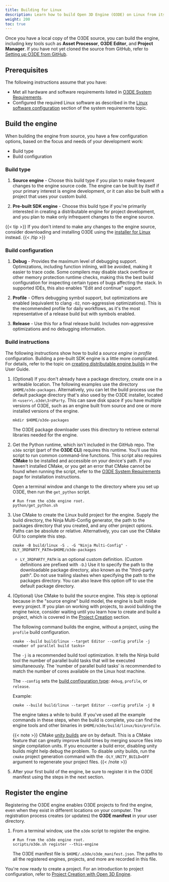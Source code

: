 ```yaml
---
title: Building for Linux
description: Learn how to build Open 3D Engine (O3DE) on Linux from its GitHub source.
weight: 200
toc: true
---
```


Once you have a local copy of the O3DE source, you can build the engine, including key tools such as **Asset Processor**, **O3DE Editor**, and **Project Manager**. If you have not yet cloned the source from GitHub, refer to [Setting up O3DE from GitHub](../setup-from-github).

## Prerequisites

The following instructions assume that you have:

* Met all hardware and software requirements listed in [O3DE System Requirements](/docs/welcome-guide/requirements).
* Configured the required Linux software as described in the [Linux software configuration](/docs/welcome-guide/requirements/#linux) section of the system requirements topic.

## Build the engine

When building the engine from source, you have a few configuration options, based on the focus and needs of your development work:

* Build type
* Build configuration

### Build type

1. **Source engine** - Choose this build type if you plan to make frequent changes to the engine source code. The engine can be built by itself if your primary interest is engine development, or it can also be built with a project that uses your custom build.

1. **Pre-built SDK engine** - Choose this build type if you're primarily interested in creating a distributable engine for project development, and you plan to make only infrequent changes to the engine source.

{{< tip >}}
If you don't intend to make any changes to the engine source, consider downloading and installing O3DE using the [installer for Linux](/docs/welcome-guide/setup/installing-linux/) instead.
{{< /tip >}}

### Build configuration

1. **Debug** - Provides the maximum level of debugging support. Optimizations, including function inlining, will be avoided, making it easier to trace code. Some compilers may disable stack overflow or other memory protection runtime checks, making this the best build configuration for inspecting certain types of bugs affecting the stack. In supported IDEs, this also enables "Edit and continue" support.

1. **Profile** - Offers debugging symbol support, but optimizations are enabled (equivalent to clang `-O2`, non-aggressive optimizations). This is the recommended profile for daily workflows, as it's the most representative of a release build but with symbols enabled.

1. **Release** - Use this for a final release build. Includes non-aggressive optimizations and no debugging information.

### Build instructions

The following instructions show how to build a *source engine* in *profile* configuration. Building a pre-built SDK engine is a little more complicated. For details, refer to the topic on [creating distributable engine builds](/docs/user-guide/build/distributable-engine) in the User Guide.

1. (Optional) If you don't already have a package directory, create one in a writeable location. The following examples use the directory `$HOME/o3de-packages`. Alternatively, you can let the build process use the default package directory that's also used by the O3DE installer, located in `<user>\.o3de\3rdParty`. This can save disk space if you have multiple versions of O3DE, such as an engine built from source and one or more installed versions of the engine.

    ```shell
    mkdir $HOME/o3de-packages
    ```

    The O3DE package downloader uses this directory to retrieve external libraries needed for the engine.

1. Get the Python runtime, which isn't included in the GitHub repo. The `o3de` script (part of the **O3DE CLI**) requires this runtime. You'll use this script to run common command-line functions. This script also requires **CMake** to be installed and accessible on your device's path. If you haven't installed CMake, or you get an error that CMake cannot be found when running the script, refer to the [O3DE System Requirements](/docs/welcome-guide/requirements) page for installation instructions.

    Open a terminal window and change to the directory where you set up O3DE, then run the `get_python` script.

    ```shell
    # Run from the o3de engine root.
    python/get_python.sh
    ```

1. Use CMake to create the Linux build project for the engine. Supply the build directory, the Ninja Multi-Config generator, the path to the packages directory that you created, and any other project options. Paths can be absolute or relative. Alternatively, you can use the CMake GUI to complete this step.

    ```shell
    cmake -B build/linux -S . -G "Ninja Multi-Config" -DLY_3RDPARTY_PATH=$HOME/o3de-packages
    ```

    * `LY_3RDPARTY_PATH` is an optional custom definition. (Custom definitions are prefixed with `-D`.) Use it to specify the path to the downloadable package directory, also known as the "third-party path". Do not use trailing slashes when specifying the path to the packages directory. You can also leave this option off to use the default package directory.

1. (Optional) Use CMake to build the source engine. This step is optional because in the "source engine" build model, the engine is built inside every project. If you plan on working with projects, to avoid building the engine twice, consider waiting until you learn how to create and build a project,  which is covered in the [Project Creation](/docs/welcome-guide/create/) section.

    The following command builds the engine, without a project, using the `profile` build configuration.

    ```shell
    cmake --build build/linux --target Editor --config profile -j <number of parallel build tasks>
    ```

    The `-j` is a recommended build tool optimization. It tells the Ninja build tool the number of parallel build tasks that will be executed simultaneously. The 'number of parallel build tasks' is recommended to match the number of cores available on the Linux host machine.

    The `--config` sets the [build configuration type](/docs/user-guide/build/configure-and-build.md#generated-build-configurations): `debug`, `profile`, or `release`.

    Example:

    ```shell
    cmake --build build/linux --target Editor --config profile -j 8
    ```

    The engine takes a while to build. If you've used all the example commands in these steps, when the build is complete, you can find the engine tools and other binaries in `$HOME/o3de/build/linux/bin/profile`.

    {{< note >}}
CMake [unity builds](https://cmake.org/cmake/help/latest/prop_tgt/UNITY_BUILD.html) are on by default. This is a CMake feature that can greatly improve build times by merging source files into single compilation units. If you encounter a build error, disabling unity builds might help debug the problem. To disable unity builds, run the `cmake` project generation command with the `-DLY_UNITY_BUILD=OFF` argument to regenerate your project files.
    {{< /note >}}

1. After your first build of the engine, be sure to register it in the O3DE manifest using the steps in the next section.

## Register the engine

Registering the O3DE engine enables O3DE projects to find the engine, even when they exist in different locations on your computer. The registration process creates (or updates) the **O3DE manifest** in your user directory.

1. From a terminal window, use the `o3de` script to register the engine.

    ```shell
    # Run from the o3de engine root.
    scripts/o3de.sh register --this-engine
    ```

    The O3DE manifest file is `$HOME/.o3de/o3de_manifest.json`. The paths to all the registered engines, projects, and more are recorded in this file.

You're now ready to create a project. For an introduction to project configuration, refer to [Project Creation with Open 3D Engine](/docs/welcome-guide/create).
